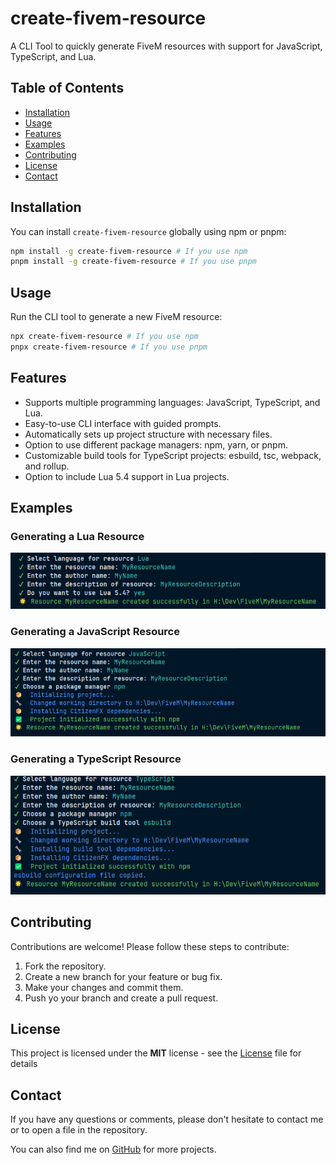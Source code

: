 # create-fivem-resource

A CLI Tool to quickly generate FiveM resources with support for JavaScript, TypeScript, and Lua.

## Table of Contents

- [Installation](#installation)
- [Usage](#usage)
- [Features](#features)
- [Examples](#examples)
- [Contributing](#contributing)
- [License](#license)
- [Contact](#contact)

## Installation

You can install `create-fivem-resource` globally using npm or pnpm:

```bash
npm install -g create-fivem-resource # If you use npm
pnpm install -g create-fivem-resource # If you use pnpm
```

## Usage

Run the CLI tool to generate a new FiveM resource:

```bash
npx create-fivem-resource # If you use npm
pnpx create-fivem-resource # If you use pnpm
```

## Features

- Supports multiple programming languages: JavaScript, TypeScript, and Lua.
- Easy-to-use CLI interface with guided prompts.
- Automatically sets up project structure with necessary files.
- Option to use different package managers: npm, yarn, or pnpm.
- Customizable build tools for TypeScript projects: esbuild, tsc, webpack, and rollup.
- Option to include Lua 5.4 support in Lua projects.

## Examples

### Generating a Lua Resource
![lua.png](images/lua.png)

### Generating a JavaScript Resource
![js.png](images/js.png)

### Generating a TypeScript Resource
![ts.png](images/ts.png)

## Contributing

Contributions are welcome! Please follow these steps to contribute:

1. Fork the repository.
2. Create a new branch for your feature or bug fix.
3. Make your changes and commit them.
4. Push yo your branch and create a pull request.

## License

This project is licensed under the **MIT** license - see the [License](./LICENSE) file for details

## Contact

If you have any questions or comments, please don't hesitate to contact me or to open a file in the repository.

You can also find me on [GitHub](https://github.com/Purpose-Dev) for more projects.